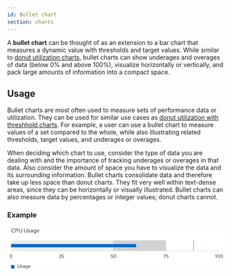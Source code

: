 ```yaml
---
id: Bullet chart
section: charts
---
```

A **bullet chart** can be thought of as an extension to a bar chart that measures a dynamic value with thresholds and target values. While similar to [donut utilization charts](/charts/donut-utilization-chart), bullet charts can show underages and overages of data (below 0% and above 100%), visualize horizontally or vertically, and pack large amounts of information into a compact space. 

## Usage
Bullet charts are most often used to measure sets of performance data or utilization. They can be used for similar use cases as [donut utilization with threshhold charts](/charts/donut-utilization-chart#donut-utilization-threshold-examples). For example, a user can use a bullet chart to measure values of a set compared to the whole, while also illustrating related thresholds, target values, and underages or overages. 

When deciding which chart to use, consider the type of data you are dealing with and the importance of tracking underages or overages in that data. Also consider the amount of space you have to visualize the data and its surrounding information. Bullet charts consolidate data and therefore take up less space than donut charts. They fit very well within text-dense areas, since they can be horizontally or visually illustrated. Bullet charts can also measure data by percentages or integer values; donut charts cannot.

### Example
<img src="./img/bullet-chart.png" alt="Bullet chart" width="633"/>